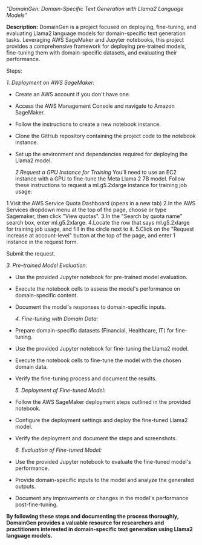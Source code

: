 *"DomainGen: Domain-Specific Text Generation with Llama2 Language Models"*

**Description:** 
DomainGen is a project focused on deploying, fine-tuning, and evaluating Llama2 language models for domain-specific text generation tasks. Leveraging AWS SageMaker and Jupyter notebooks, this project provides a comprehensive framework for deploying pre-trained models, fine-tuning them with domain-specific datasets, and evaluating their performance.

Steps:

   *1. Deployment on AWS SageMaker:*

+ Create an AWS account if you don't have one.
+ Access the AWS Management Console and navigate to Amazon SageMaker.
+ Follow the instructions to create a new notebook instance.
+ Clone the GitHub repository containing the project code to the notebook instance.
+ Set up the environment and dependencies required for deploying the Llama2 model.

   *2.Request a GPU Instance for Training*
You'll need to use an EC2 instance with a GPU to fine-tune the Meta Llama 2 7B model. Follow these instructions to request a ml.g5.2xlarge instance for training job usage:

1.Visit the AWS Service Quota Dashboard (opens in a new tab)
2.In the AWS Services dropdown menu at the top of the page, choose or type Sagemaker, then click "View quotas".
3.In the "Search by quota name" search box, enter ml.g5.2xlarge.
4.Locate the row that says ml.g5.2xlarge for training job usage, and fill in the circle next to it.
5.Click on the "Request increase at account-level" button at the top of the page, and enter 1 instance in the request form.

Submit the request.

  *3. Pre-trained Model Evaluation:*

+ Use the provided Jupyter notebook for pre-trained model evaluation.
+ Execute the notebook cells to assess the model's performance on domain-specific content.
+ Document the model's responses to domain-specific inputs.
  
  *4. Fine-tuning with Domain Data:*

+ Prepare domain-specific datasets (Financial, Healthcare, IT) for fine-tuning.
+ Use the provided Jupyter notebook for fine-tuning the Llama2 model.
+ Execute the notebook cells to fine-tune the model with the chosen domain data.
+ Verify the fine-tuning process and document the results.

  *5. Deployment of Fine-tuned Model:*

+ Follow the AWS SageMaker deployment steps outlined in the provided notebook.
+ Configure the deployment settings and deploy the fine-tuned Llama2 model.
+ Verify the deployment and document the steps and screenshots.
  
  *6. Evaluation of Fine-tuned Model:*

+ Use the provided Jupyter notebook to evaluate the fine-tuned model's performance.
+ Provide domain-specific inputs to the model and analyze the generated outputs.
+ Document any improvements or changes in the model's performance post-fine-tuning.



**By following these steps and documenting the process thoroughly, DomainGen provides a valuable resource for researchers and practitioners interested in domain-specific text generation using Llama2 language models.**

